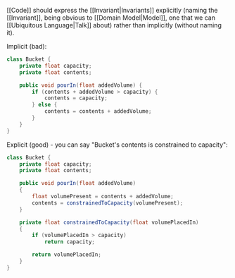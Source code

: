 [[Code]] should express the [[Invariant|Invariants]] explicitly (naming the [[Invariant]], being obvious to [[Domain Model|Model]], one that we can [[Ubiquitous Language|Talk]] about) rather than implicitly (without naming it).

Implicit (bad):

```java
class Bucket {
	private float capacity;
	private float contents;

	public void pourIn(float addedVolume) {
		if (contents + addedVolume > capacity) {
			contents = capacity;
		} else {
			contents = contents + addedVolume;
		}
	}
}
```

Explicit (good) - you can say "Bucket's contents is constrained to capacity":

```java
class Bucket {
	private float capacity;
	private float contents;

	public void pourIn(float addedVolume)
	{
		float volumePresent = contents + addedVolume;
		contents = constrainedToCapacity(volumePresent);
	}

	private float constrainedToCapacity(float volumePlacedIn)
	{
		if (volumePlacedIn > capacity)
			return capacity;

		return volumePlacedIn;
	}
}
```


